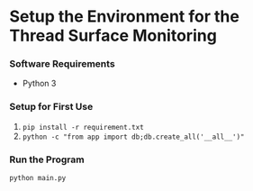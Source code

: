 # Setup the Environment for the Thread Surface Monitoring
### Software Requirements
- Python 3

### Setup for First Use
1. `pip install -r requirement.txt`
2. `python -c "from app import db;db.create_all('__all__')"`

### Run the Program
`python main.py`

